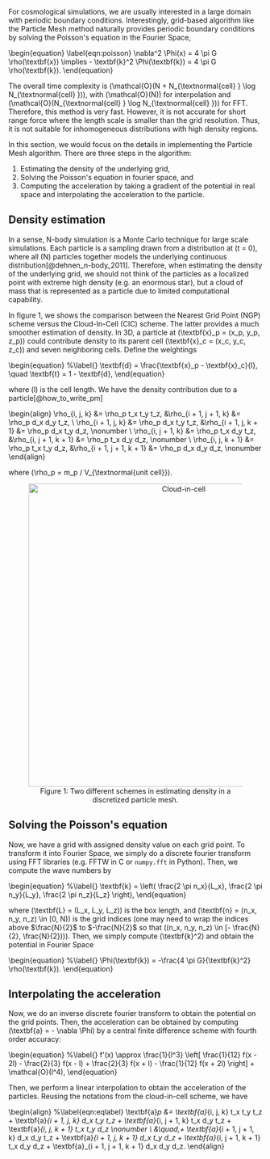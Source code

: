 For cosmological simulations, we are usually interested in a large domain with
periodic boundary conditions. Interestingly, grid-based algorithm
like the Particle Mesh method naturally provides periodic boundary conditions
by solving the Poisson's equation in the Fourier Space,

\begin{equation}
    \label{eqn:poisson}
    \nabla^2 \Phi(x) = 4 \pi G \rho(\textbf{x})
    \implies - \textbf{k}^2 \Phi(\textbf{k}) = 4 \pi G \rho(\textbf{k}).
\end{equation}

The overall time complexity is \(\mathcal{O}(N + N_{\textnormal{cell} } \log N_{\textnormal{cell} })\),
with \(\mathcal{O}(N)\) for interpolation and \(\mathcal{O}(N_{\textnormal{cell} } \log N_{\textnormal{cell} })\) for FFT.
Therefore, this method is very fast. However, it is not accurate for short range force where
the length scale is smaller than the grid resolution. Thus, it is not suitable for inhomogeneous
distributions with high density regions.

In this section, we would focus on the details in implementing the Particle Mesh algorithm.
There are three steps in the algorithm: 

1. Estimating the density of the underlying grid,
2. Solving the Poisson's equation in fourier space, and
3. Computing the acceleration by taking a gradient of the potential in real space
and interpolating the acceleration to the particle.


## Density estimation
In a sense, N-body simulation is a Monte Carlo technique for large scale simulations.
Each particle is a sampling drawn from a distribution at \(t = 0\), where all \(N\)
particles together models the underlying continuous distribution[@dehnen_n-body_2011].
Therefore, when estimating the density of the underlying grid, we should not think of the particles as a
localized point with extreme high density (e.g. an enormous star), but a cloud of mass that
is represented as a particle due to limited computational capability.

In figure 1, we shows the comparison between the Nearest Grid Point (NGP)
scheme versus the Cloud-In-Cell (CIC) scheme. The latter provides a much
smoother estimation of density. In 3D, a particle at \(\textbf{x}_p = (x_p, y_p, z_p)\) could contribute density to its
parent cell \(\textbf{x}_c = (x_c, y_c, z_c)\) and seven neighboring cells. Define the weightings

\begin{equation}
    %\label{}
    \textbf{d} = \frac{\textbf{x}_p - \textbf{x}_c}{l}, \quad
    \textbf{t} = 1 - \textbf{d},
\end{equation}

where \(l\) is the cell length. We have the density contribution due to a particle[@how_to_write_pm]

\begin{align}
    \rho_{i, j, k} &= \rho_p t_x t_y t_z,       &\rho_{i + 1, j + 1, k} &= \rho_p d_x d_y t_z, \\
    \rho_{i + 1, j, k} &= \rho_p d_x t_y t_z,   &\rho_{i + 1, j, k + 1} &= \rho_p d_x t_y d_z, \nonumber \\
    \rho_{i, j + 1, k} &= \rho_p t_x d_y t_z,   &\rho_{i, j + 1, k + 1} &= \rho_p t_x d_y d_z, \nonumber \\
    \rho_{i, j, k + 1} &= \rho_p t_x t_y d_z,   &\rho_{i + 1, j + 1, k + 1} &= \rho_p d_x d_y d_z, \nonumber
\end{align}

where \(\rho_p = m_p / V_{\textnormal{unit cell}}\).  

<figure style="text-align: center;">
  <img src="../../../examples/media/cloud_in_cell.png" alt="Cloud-in-cell" width="600" style="display: block; margin: auto;" />
  <figcaption>Figure 1: Two different schemes in estimating density in a discretized particle mesh.</figcaption>
</figure>

## Solving the Poisson's equation
Now, we have a grid with assigned density value on each grid point. To transform it into
Fourier Space, we simply do a discrete fourier transform using FFT libraries
(e.g. FFTW in C or `numpy.fft` in Python).
Then, we compute the wave numbers by

\begin{equation}
    %\label{}
    \textbf{k} = \left( \frac{2 \pi n_x}{L_x}, \frac{2 \pi n_y}{L_y}, \frac{2 \pi n_z}{L_z} \right),
\end{equation}

where \(\textbf{L} = (L_x, L_y, L_z)\) is the box length, and
\(\textbf{n} = (n_x, n_y, n_z) \in [0, N)\)
is the grid indices (one may need to wrap the indices above $\frac{N}{2}$ to $-\frac{N}{2}$ so that 
\((n_x, n_y, n_z) \in [- \frac{N}{2}, \frac{N}{2})\)).
Then, we simply compute \(\textbf{k}^2\) and obtain the potential in Fourier Space

\begin{equation}
    %\label{}
    \Phi(\textbf{k}) = -\frac{4 \pi G}{\textbf{k}^2} \rho(\textbf{k}).
\end{equation} 

## Interpolating the acceleration
Now, we do an inverse discrete fourier transform to obtain the potential on the grid points.
Then, the acceleration can be obtained by computing \(\textbf{a} = - \nabla \Phi\) by a central
finite difference scheme with fourth order accuracy:

\begin{equation}
    %\label{}
    f'(x) \approx \frac{1}{l^3} \left[ \frac{1}{12} f(x - 2l) - \frac{2}{3} f(x - l) + \frac{2}{3} f(x + l) - \frac{1}{12} f(x + 2l) \right] + \mathcal{O}(l^4),
\end{equation} 

Then, we perform a linear interpolation to obtain the acceleration of the particles.
Reusing the notations from the cloud-in-cell scheme, we have

\begin{align}
    %\label{eqn:eqlabel}
    \textbf{a}_p 
    &= \textbf{a}_{i, j, k} t_x t_y t_z
    + \textbf{a}_{i + 1, j, k} d_x t_y t_z
    + \textbf{a}_{i, j + 1, k} t_x d_y t_z
    + \textbf{a}_{i, j, k + 1} t_x t_y d_z \nonumber \\
    &\quad\,+
    \textbf{a}_{i + 1, j + 1, k} d_x d_y t_z
    + \textbf{a}_{i + 1, j, k + 1} d_x t_y d_z
    + \textbf{a}_{i, j + 1, k + 1} t_x d_y d_z
    + \textbf{a}_{i + 1, j + 1, k + 1} d_x d_y d_z. 
\end{align}
